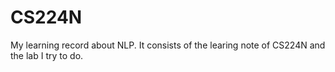 # CS224N
My learning record about NLP. It consists of the learing note of CS224N and the lab I try to do.
